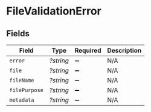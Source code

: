 # FileValidationError


## Fields

| Field              | Type               | Required           | Description        |
| ------------------ | ------------------ | ------------------ | ------------------ |
| `error`            | *?string*          | :heavy_minus_sign: | N/A                |
| `file`             | *?string*          | :heavy_minus_sign: | N/A                |
| `fileName`         | *?string*          | :heavy_minus_sign: | N/A                |
| `filePurpose`      | *?string*          | :heavy_minus_sign: | N/A                |
| `metadata`         | *?string*          | :heavy_minus_sign: | N/A                |